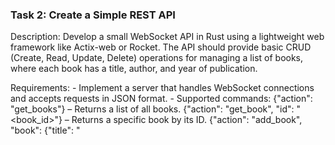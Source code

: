 ### Task 2: Create a Simple REST API

Description: Develop a small WebSocket API in Rust using a lightweight web framework like Actix-web or Rocket. The API should provide basic CRUD (Create, Read, Update, Delete) operations for managing a list of books, where each book has a title, author, and year of publication.

Requirements:
	- Implement a server that handles WebSocket connections and accepts requests in JSON format.
	- Supported commands:
    	{"action": "get_books"} – Returns a list of all books.
    	{"action": "get_book", "id": "<book_id>"} – Returns a specific book by its ID.
    	{"action": "add_book", "book": {"title": "<title>", "author": "<author>", "year": "<year>"}} – Adds a new book.
    	{"action": "update_book", "id": "<book_id>", "book": {"title": "<title>", "author": "<author>", "year": "<year>"}} – Updates an existing book by ID.
    	{"action": "delete_book", "id": "<book_id>"} – Deletes a book by ID.
	- Store the books in an in-memory data structure (like a Vec or HashMap).
	- Handle common errors, such as non-existent book IDs or invalid request formats.


Learning Objectives:
- Get hands-on experience with Rust web frameworks.
- Learn about concurrency and asynchronous programming in Rust.
- Understand how to use Rust's data structures and how ownership works in the context of web development.


Подсматривал сюда:
https://github.com/wpcodevo/simple-api-actix-web


### Тестирование

Лично я тестировал с помощью wscat.
Установите wscat через npm:
``` bash
npm install -g wscat
```
Тестирование:
Запустите сервер:
``` bash
cargo run
```
Подключитесь к WebSocket серверу с помощью команды:
```bash
wscat -c ws://127.0.0.1:8080/ws
```
После подключения отправьте JSON-сообщение:
```json
{
  "action": "AddBook",
  "book": {
    "title": "New Book",
    "author": "John Doe",
    "year": 2023
  }
}
```

